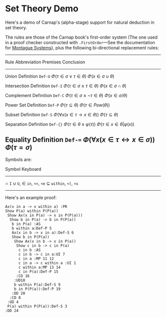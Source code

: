 # Set Theory Demo

Here's a demo of Carnap's (alpha-stage) support for natural deduction in set
theory.

The rules are those of the Carnap book's first-order system (The one used in a
proof checker constructed with `.FirstOrder`—See the documentation for
[Montague Systems](montague.md)), plus
the following bi-directional replacement rules:

<div class="table">

--------------------------------------------------------------------------
Rule                        Abbreviation Premises           Conclusion
--------------------------- ------------ ------------------ --------------
Union Definition            `Def-U`      $Φ(τ∈σ∨τ∈θ)$       $Φ(x∈σ∪θ)$

Intersection Definition     `Def-I`      $Φ(τ∈σ∧τ∈θ)$       $Φ(x∈σ∩θ)$

Complement Definition       `Def-C`      $Φ(τ∈σ∧¬τ∈θ)$      $Φ(x∈σ/θ)$

Power Set Definition        `Def-P`      $Φ(τ⊆θ)$           $Φ(τ∈Pow(θ))$

Subset Definition           `Def-S`      $Φ(∀x(x∈τ→x∈θ))$   $Φ(τ⊆θ)$

Separation Definition       `Def-{}`     $Φ(τ∈θ∧φ(τ))$      $Φ(τ∈{x∈θ|φ(x)})$

Equality Definition         `Def-=`      $Φ(∀x(x∈τ↔x∈σ))$   $Φ(τ=σ)$
--------------------------------------------------------------------------

</div>

Symbols are:

<div class="table">

Symbol     Keyboard 
---------- ----------
∩          `I`
∪          `U`,
∈          `in`, `<<`, `<e` 
⊆          `within`, `<(`, `<s`
---------- ----------

</div>

Here's an example proof:

```{.Playground .SeparativeST init="now"}
Ax(x in a -> x within a) :PR
Show P(a) within P(P(a))
 Show Ax(x in P(a) -> x in P(P(a)))
  Show b in P(a) -> b in P(P(a))
   b in P(a) :AS
   b within a:Def-P 5
   Ax(x in b -> x in a):Def-S 6
   Show b in P(P(a))
    Show Ax(x in b -> x in P(a))
     Show c in b -> c in P(a)
      c in b :AS
      c in b -> c in a:UI 7
      c in a :MP 11 12
      c in a -> c within a :UI 1
      c within a:MP 13 14
      c in P(a):Def-P 15
     :CD 16
    :UD10
    b within P(a):Def-S 9
    b in P(P(a)):Def-P 19
   :DD 20
  :CD 8
 :UD 4
 P(a) within P(P(a)):Def-S 3
:DD 24
```

